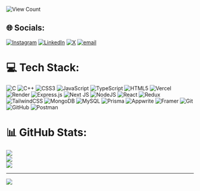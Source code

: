 ![View Count](https://shields.io/github/watchers/janakshukla/janakshukla?style=social)
## 🌐 Socials:
[![Instagram](https://img.shields.io/badge/Instagram-%23E4405F.svg?logo=Instagram&logoColor=white)](https://instagram.com/janak.shukla.735) [![LinkedIn](https://img.shields.io/badge/LinkedIn-%230077B5.svg?logo=linkedin&logoColor=white)](https://linkedin.com/in/janak-shukla-b25808257) [![X](https://img.shields.io/badge/X-black.svg?logo=X&logoColor=white)](https://x.com/@janakshukla2004) [![email](https://img.shields.io/badge/Email-D14836?logo=gmail&logoColor=white)](mailto:janakshukla509@gmail.com) 

# 💻 Tech Stack:
![C](https://img.shields.io/badge/c-%2300599C.svg?style=flat&logo=c&logoColor=white) ![C++](https://img.shields.io/badge/c++-%2300599C.svg?style=flat&logo=c%2B%2B&logoColor=white) ![CSS3](https://img.shields.io/badge/css3-%231572B6.svg?style=flat&logo=css3&logoColor=white) ![JavaScript](https://img.shields.io/badge/javascript-%23323330.svg?style=flat&logo=javascript&logoColor=%23F7DF1E) ![TypeScript](https://img.shields.io/badge/typescript-%23007ACC.svg?style=flat&logo=typescript&logoColor=white) ![HTML5](https://img.shields.io/badge/html5-%23E34F26.svg?style=flat&logo=html5&logoColor=white) ![Vercel](https://img.shields.io/badge/vercel-%23000000.svg?style=flat&logo=vercel&logoColor=white) ![Render](https://img.shields.io/badge/Render-%46E3B7.svg?style=flat&logo=render&logoColor=white) ![Express.js](https://img.shields.io/badge/express.js-%23404d59.svg?style=flat&logo=express&logoColor=%2361DAFB) ![Next JS](https://img.shields.io/badge/Next-black?style=flat&logo=next.js&logoColor=white) ![NodeJS](https://img.shields.io/badge/node.js-6DA55F?style=flat&logo=node.js&logoColor=white) ![React](https://img.shields.io/badge/react-%2320232a.svg?style=flat&logo=react&logoColor=%2361DAFB) ![Redux](https://img.shields.io/badge/redux-%23593d88.svg?style=flat&logo=redux&logoColor=white) ![TailwindCSS](https://img.shields.io/badge/tailwindcss-%2338B2AC.svg?style=flat&logo=tailwind-css&logoColor=white) ![MongoDB](https://img.shields.io/badge/MongoDB-%234ea94b.svg?style=flat&logo=mongodb&logoColor=white) ![MySQL](https://img.shields.io/badge/mysql-4479A1.svg?style=flat&logo=mysql&logoColor=white) ![Prisma](https://img.shields.io/badge/Prisma-3982CE?style=flat&logo=Prisma&logoColor=white) ![Appwrite](https://img.shields.io/badge/Appwrite-%23FD366E.svg?style=flat&logo=appwrite&logoColor=white) ![Framer](https://img.shields.io/badge/Framer-black?style=flat&logo=framer&logoColor=blue) ![Git](https://img.shields.io/badge/git-%23F05033.svg?style=flat&logo=git&logoColor=white) ![GitHub](https://img.shields.io/badge/github-%23121011.svg?style=flat&logo=github&logoColor=white) ![Postman](https://img.shields.io/badge/Postman-FF6C37?style=flat&logo=postman&logoColor=white)
# 📊 GitHub Stats:
![](https://github-readme-stats.vercel.app/api?username=janakshukla&theme=dark&hide_border=true&include_all_commits=false&count_private=false)<br/>
![](https://nirzak-streak-stats.vercel.app/?user=janakshukla&theme=dark&hide_border=true)<br/>
![](https://github-readme-stats.vercel.app/api/top-langs/?username=janakshukla&theme=dark&hide_border=true&include_all_commits=false&count_private=false&layout=compact)

---
[![](https://visitcount.itsvg.in/api?id=janakshukla&icon=5&color=0)](https://visitcount.itsvg.in)

<!-- Proudly created with GPRM ( https://gprm.itsvg.in ) -->
